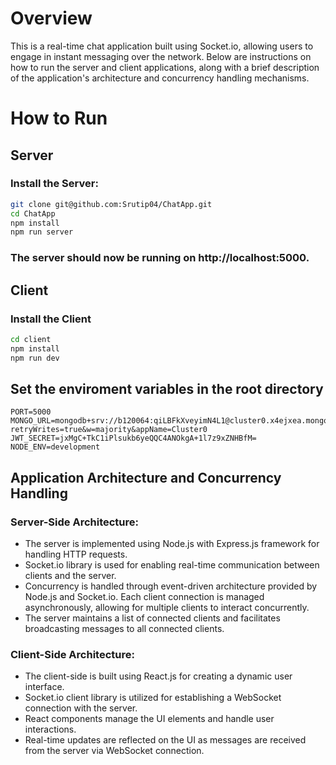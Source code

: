 # Overview
This is a real-time chat application built using Socket.io, allowing users to engage in instant messaging over the network. Below are instructions on how to run the server and client applications, along with a brief description of the application's architecture and concurrency handling mechanisms.

# How to Run

## Server
### Install the Server:
```bash
git clone git@github.com:Srutip04/ChatApp.git
cd ChatApp
npm install
npm run server
```
### The server should now be running on http://localhost:5000.

## Client
### Install the Client

```bash
cd client
npm install
npm run dev
```
## Set the enviroment variables in the root directory 

```
PORT=5000
MONGO_URL=mongodb+srv://b120064:qiLBFkXveyimN4L1@cluster0.x4ejxea.mongodb.net/?retryWrites=true&w=majority&appName=Cluster0
JWT_SECRET=jxMgC+TkC1iPlsukb6yeQQC4ANOkgA+1l7z9xZNHBfM=
NODE_ENV=development

```
## Application Architecture and Concurrency Handling

### Server-Side Architecture:

- The server is implemented using Node.js with Express.js framework for handling HTTP requests.
- Socket.io library is used for enabling real-time communication between clients and the server.
- Concurrency is handled through event-driven architecture provided by Node.js and Socket.io. Each client connection is managed asynchronously, allowing for multiple clients to interact concurrently.
- The server maintains a list of connected clients and facilitates broadcasting messages to all connected clients.

### Client-Side Architecture:

- The client-side is built using React.js for creating a dynamic user interface.
- Socket.io client library is utilized for establishing a WebSocket connection with the server.
- React components manage the UI elements and handle user interactions.
- Real-time updates are reflected on the UI as messages are received from the server via WebSocket connection.
  
